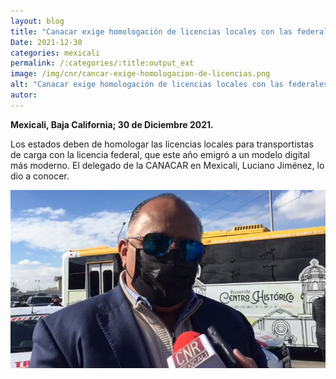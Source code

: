 ```yaml
---
layout: blog
title: "Canacar exige homologación de licencias locales con las federales en los estados"
Date: 2021-12-30
categories: mexicali
permalink: /:categories/:title:output_ext
image: /img/cnr/cancar-exige-homologacion-de-licencias.png
alt: "Canacar exige homologación de licencias locales con las federales en los estados"
autor:
---
```


**Mexicali, Baja California; 30 de Diciembre 2021.** 

Los estados deben de homologar las licencias locales para transportistas de carga con la licencia federal, que este año emigró a un modelo digital más moderno. El delegado de la CANACAR en Mexicali, Luciano Jiménez, lo dio a conocer.

<div id="carouselExampleSlidesOnly" class="carousel slide" data-ride="carousel">
  <div class="carousel-inner">
    <div class="carousel-item active">
       <img class="d-block w-100" src="/img/cnr/cancar-exige-homologacion-de-licencias.png" loading="lazy"  alt="Canacar exige homologación de licencias locales con las federales en los estados">
    </div>
  </div>
</div>